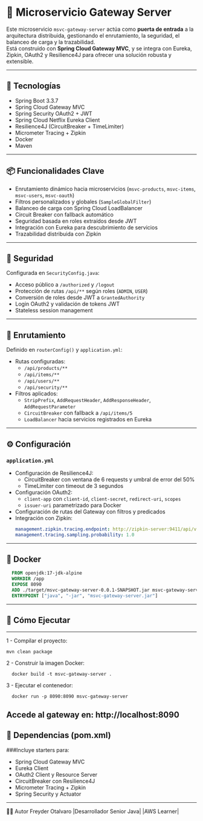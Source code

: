 
# 🚪 Microservicio Gateway Server

Este microservicio `msvc-gateway-server` actúa como **puerta de entrada** a la arquitectura distribuida, gestionando el enrutamiento, la seguridad, el balanceo de carga y la trazabilidad.  
Está construido con **Spring Cloud Gateway MVC**, y se integra con Eureka, Zipkin, OAuth2 y Resilience4J para ofrecer una solución robusta y extensible.

---

## 🚀 Tecnologías

- Spring Boot 3.3.7  
- Spring Cloud Gateway MVC  
- Spring Security OAuth2 + JWT  
- Spring Cloud Netflix Eureka Client  
- Resilience4J (CircuitBreaker + TimeLimiter)  
- Micrometer Tracing + Zipkin  
- Docker  
- Maven

---

## 📦 Funcionalidades Clave

- Enrutamiento dinámico hacia microservicios (`msvc-products`, `msvc-items`, `msvc-users`, `msvc-oauth`)
- Filtros personalizados y globales (`SampleGlobalFilter`)
- Balanceo de carga con Spring Cloud LoadBalancer
- Circuit Breaker con fallback automático
- Seguridad basada en roles extraídos desde JWT
- Integración con Eureka para descubrimiento de servicios
- Trazabilidad distribuida con Zipkin

---

## 🔐 Seguridad

Configurada en `SecurityConfig.java`:

- Acceso público a `/authorized` y `/logout`
- Protección de rutas `/api/**` según roles (`ADMIN`, `USER`)
- Conversión de roles desde JWT a `GrantedAuthority`
- Login OAuth2 y validación de tokens JWT
- Stateless session management

---

## 🧭 Enrutamiento

Definido en `routerConfig()` y `application.yml`:

- Rutas configuradas:
  - `/api/products/**`
  - `/api/items/**`
  - `/api/users/**`
  - `/api/security/**`
- Filtros aplicados:
  - `StripPrefix`, `AddRequestHeader`, `AddResponseHeader`, `AddRequestParameter`
  - `CircuitBreaker` con fallback a `/api/items/5`
  - `LoadBalancer` hacia servicios registrados en Eureka

---

## ⚙️ Configuración

### `application.yml`

- Configuración de Resilience4J:
  - CircuitBreaker con ventana de 6 requests y umbral de error del 50%
  - TimeLimiter con timeout de 3 segundos
- Configuración OAuth2:
  - `client-app` con `client-id`, `client-secret`, `redirect-uri`, `scopes`
  - `issuer-uri` parametrizado para Docker
- Configuración de rutas del Gateway con filtros y predicados
- Integración con Zipkin:
  ```yaml
  management.zipkin.tracing.endpoint: http://zipkin-server:9411/api/v2/spans
  management.tracing.sampling.probability: 1.0
  ```
---

## 🐳 Docker
```Dockerfile
  FROM openjdk:17-jdk-alpine 
  WORKDIR /app
  EXPOSE 8090
  ADD ./target/msvc-gateway-server-0.0.1-SNAPSHOT.jar msvc-gateway-server.jar
  ENTRYPOINT ["java", "-jar", "msvc-gateway-server.jar"]
  ```

---

## 🧪 Cómo Ejecutar
---
1 -  Compilar el proyecto:
```
mvn clean package
```
2 - Construir la imagen Docker:
```
  docker build -t msvc-gateway-server .
```
3 - Ejecutar el contenedor:
```
  docker run -p 8090:8090 msvc-gateway-server
```
Accede al gateway en: http://localhost:8090
---

## 📁 Dependencias (pom.xml)
###Incluye starters para:
- Spring Cloud Gateway MVC
- Eureka Client
- OAuth2 Client y Resource Server
- CircuitBreaker con Resilience4J
- Micrometer Tracing + Zipkin
- Spring Security y Actuator
  
---

👨‍💻 Autor
Freyder Otalvaro
|Desarrollador Senior Java|
|AWS Learner|



